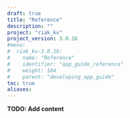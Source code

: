 ```yaml
---
draft: true
title: "Reference"
description: ""
project: "riak_kv"
project_version: 3.0.16
#menu:
#  riak_kv-3.0.16:
#    name: "Reference"
#    identifier: "app_guide_reference"
#    weight: 104
#    parent: "developing_app_guide"
toc: true
aliases:
---
```


**TODO: Add content**

